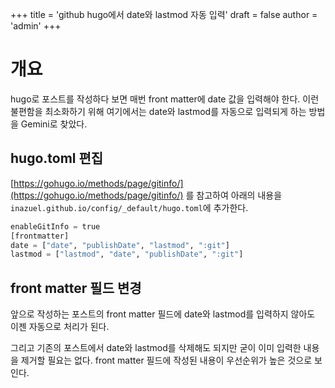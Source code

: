+++
title = 'github hugo에서 date와 lastmod 자동 입력'
draft = false
author = 'admin'
+++

# 개요

hugo로 포스트를 작성하다 보면 매번 front matter에 date 값을 입력해야 한다. 이런 불편함을 최소화하기 위해 여기에서는 date와 lastmod를 자동으로 입력되게 하는 방법을 Gemini로 찾았다.

## hugo.toml 편집

[https://gohugo.io/methods/page/gitinfo/](https://gohugo.io/methods/page/gitinfo/) 를 참고하여 아래의 내용을 ```inazuel.github.io/config/_default/hugo.toml```에 추가한다.


```python
enableGitInfo = true
[frontmatter]
date = ["date", "publishDate", "lastmod", ":git"]
lastmod = ["lastmod", "date", "publishDate", ":git"]
```

## front matter 필드 변경



 앞으로 작성하는 포스트의 front matter 필드에 date와 lastmod를 입력하지 않아도 이젠 자동으로 처리가 된다.

 그리고 기존의 포스트에서 date와 lastmod를 삭제해도 되지만 굳이 이미 입력한 내용을 제거할 필요는 없다. front matter 필드에 작성된 내용이 우선순위가 높은 것으로 보인다.
